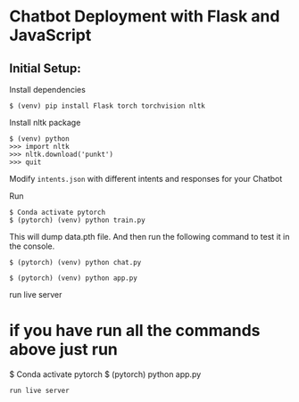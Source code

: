 # Chatbot Deployment with Flask and JavaScript
## Initial Setup:

Install dependencies
```
$ (venv) pip install Flask torch torchvision nltk
```
Install nltk package
```
$ (venv) python
>>> import nltk
>>> nltk.download('punkt')
>>> quit
```
Modify `intents.json` with different intents and responses for your Chatbot

Run
```
$ Conda activate pytorch
$ (pytorch) (venv) python train.py
```
This will dump data.pth file. And then run
the following command to test it in the console.
```
$ (pytorch) (venv) python chat.py

$ (pytorch) (venv) python app.py
```
run live server

# if you have run all the commands above just run 
$ Conda activate pytorch
$ (pytorch) python app.py
```
run live server

